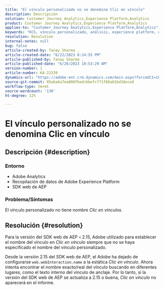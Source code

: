 ```yaml
---
title: "El vínculo personalizado no se denomina Clic en vínculo"
description: Descripción
solution: Customer Journey Analytics,Experience Platform,Analytics
product: Customer Journey Analytics,Experience Platform,Analytics
applies-to: "Customer Journey Analytics,Experience Platform,Analytics"
keywords: "KCS, vínculo personalizado, análisis, experience platform, clic en vínculo, SDK web"
resolution: Resolution
internal-notes: null
bug: false
article-created-by: Tanay Sharma .
article-created-date: "6/22/2023 8:24:55 PM"
article-published-by: Tanay Sharma .
article-published-date: "6/26/2023 10:53:29 AM"
version-number: 1
article-number: KA-22339
dynamics-url: "https://adobe-ent.crm.dynamics.com/main.aspx?forceUCI=1&pagetype=entityrecord&etn=knowledgearticle&id=0b3f78d4-3a11-ee11-8f6d-6045bd006295"
source-git-commit: 05a6a6a7ea000fbedcbbefcf71f88a81bd18ece8
workflow-type: tm+mt
source-wordcount: '130'
ht-degree: 12%

---
```


# El vínculo personalizado no se denomina Clic en vínculo

## Descripción {#description}


### <b>Entorno</b>

- Adobe Analytics
- Recopilación de datos de Adobe Experience Platform
- SDK web de AEP


### <b>Problema/Síntomas</b>

El vínculo personalizado no tiene nombre *Clic en vínculos.*


## Resolución {#resolution}


Para la versión del SDK web de AEP `<` 2.15, Adobe utilizado para establecer el nombre del vínculo en *Clic en vínculo* siempre que no se haya especificado el nombre del vínculo personalizado.

Desde la versión 2.15 del SDK web de AEP, el Adobe ha dejado de configurarse `web.webInteraction.name` a la estática *Clic en vínculo*. Ahora intenta encontrar el nombre exacto/real del vínculo buscando en diferentes lugares, como el texto interno del vínculo de anclaje. Por lo tanto, si la versión del SDK web de AEP se actualiza a 2.15 o buena, *Clic en vínculo* no aparecerá en el informe.
